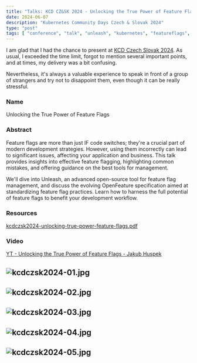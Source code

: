 ```yaml
---
title: "Talks: KCD CZ&SK 2024 - Unlocking the True Power of Feature Flags"
date: 2024-06-07
description: "Kubernetes Community Days Czech & Slovak 2024"
type: "post"
tags: [ "conference", "talk", "unleash", "kubernetes", "featureflags", "featuretoggles", "KCD", "CNCF" ]
---
```


I am glad that I had the chance to present
at [KCD Czech Slovak 2024](https://community.cncf.io/events/details/cncf-kcd-czech-slovak-presents-kcd-czech-slovak-2024/).
As usual, I exceeded the time limit, forgot to mention several important points, and at times, my delivery was a bit confusing.

Nevertheless, it's always a valuable experience to speak in front of a group of strangers and try not to disappoint
them, even though it can be really stressful.

### Name

Unlocking the True Power of Feature Flags

### Abstract

Feature flags are more than just IF code switches; they're a crucial part of modern development strategies. However,
using them incorrectly can lead to significant issues, affecting your application and business. This talk provides
insights into effective feature flagging, highlighting common mistakes, and offering guidance on the best tools for
management.

We'll dive into Unleash, an advanced open-source tool for feature flag management, and discuss the evolving OpenFeature
specification aimed at standardizing feature flag practices.
Learn how to harness the full potential of feature flags to benefit your development workflow.

### Resources

[kcdczsk2024-unlocking-true-power-feature-flags.pdf](../../documents/kcdczsk2024-unlocking-true-power-feature-flags.pdf)

### Video

[YT - Unlocking the True Power of Feature Flags - Jakub Huspek](https://youtu.be/2NdoIYeGiO8?si=syTrPDJ_9MKqP9vN)

![kcdczsk2024-01.jpg](../../images/kcdczsk2024-01.jpg)
---
![kcdczsk2024-02.jpg](../../images/kcdczsk2024-02.jpg)
---
![kcdczsk2024-03.jpg](../../images/kcdczsk2024-03.jpg)
---
![kcdczsk2024-04.jpg](../../images/kcdczsk2024-04.jpg)
---
![kcdczsk2024-05.jpg](../../images/kcdczsk2024-05.jpg)
---